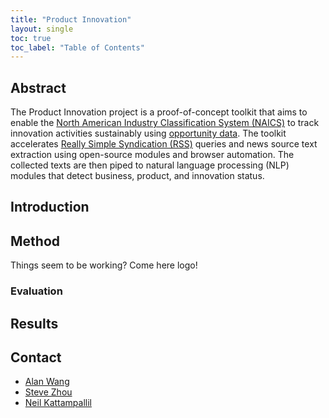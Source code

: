 ```yaml
---
title: "Product Innovation"
layout: single
toc: true
toc_label: "Table of Contents"
---
```



## Abstract
The Product Innovation project is a proof-of-concept toolkit that aims to enable the [North
American Industry Classification System (NAICS)](https://www.census.gov/naics/#:~:text=The%20North%20American%20Industry%20Classification,to%20the%20U.S.%20business%20economy.) to track innovation activities sustainably using
[opportunity data](https://hdsr.mitpress.mit.edu/pub/hnptx6lq/release/10). The toolkit accelerates [Really Simple Syndication (RSS)](https://en.wikipedia.org/wiki/RSS) queries and news
source text extraction using open-source modules and browser automation. The collected texts
are then piped to natural language processing (NLP) modules that detect business, product,
and innovation status.

## Introduction

## Method
Things seem to be working? Come here logo!

### Evaluation

## Results


## Contact
- [Alan Wang](alanwang@virginia.edu)
- [Steve Zhou](wz8ry@virginia.edu)
- [Neil Kattampallil](nak3t@virginia.edu)
